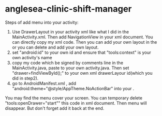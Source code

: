 # anglesea-clinic-shift-manager
Steps of add menu into your activity:

1. Use DrawerLayout in your activity xml like what I did in the MainActivity.xml. Then add NavigationView in your xml document. 
You can directly copy my xml code. Then you can add your own layout in the <FragmentLayout> or you can delete <FragmentLayout> and add your own layout. 
2. set "android:id" to your own id and ensure that "tools:context" is your own activity's name
3. copy my code which be signed by comments line in the MainActivity.java, paste to your own activity.java. 
Then set "drawer=findViewById();" to your own xml drawerLayour id(which you did in step2).
4. go to AndroidManifest.xml , add "android:theme="@style/AppTheme.NoActionBar" into your <activity>. 

You may find the menu cover your screen. You can temporary delete  "tools:openDrawer="start"" this code in xml document. Then menu will disappear. 
But don't forget add it back at the end.
